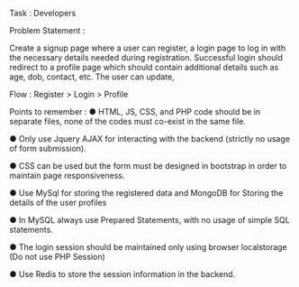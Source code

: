 Task : Developers

Problem Statement :

Create a signup page where a user can register, a login page to 
log in with the necessary details needed during registration.
Successful login should redirect to a profile page which should 
contain additional details such as age, dob, contact, etc. The user 
can update,

Flow : Register > Login > Profile

Points to remember :
● HTML, JS, CSS, and PHP code should be in separate files, none of the 
codes must co-exist in the same file.

● Only use Jquery AJAX for interacting with the backend (strictly no usage 
of form submission).

● CSS can be used but the form must be designed in bootstrap in order to 
maintain page responsiveness.

● Use MySql for storing the registered data and MongoDB for Storing the 
details of the user profiles

● In MySQL always use Prepared Statements, with no usage of simple SQL 
statements.

● The login session should be maintained only using browser localstorage
(Do not use PHP Session) 

● Use Redis to store the session information in the backend.
